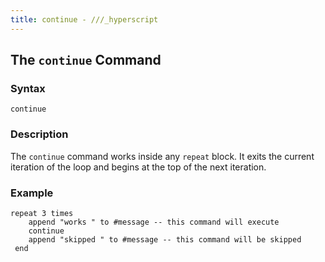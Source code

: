 ```yaml
---
title: continue - ///_hyperscript
---
```


## The `continue` Command

### Syntax

```ebnf
continue
```

### Description

The `continue` command works inside any `repeat` block.  It exits the current iteration of the loop and begins at the top of the next iteration.

### Example

```hyperscript
repeat 3 times
    append "works " to #message -- this command will execute
    continue
    append "skipped " to #message -- this command will be skipped
 end
```
